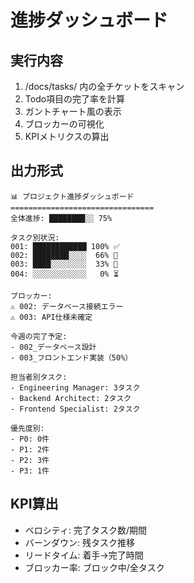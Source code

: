 # 進捗ダッシュボード

## 実行内容
1. /docs/tasks/ 内の全チケットをスキャン
2. Todo項目の完了率を計算
3. ガントチャート風の表示
4. ブロッカーの可視化
5. KPIメトリクスの算出

## 出力形式
```
📊 プロジェクト進捗ダッシュボード
================================
全体進捗: ████████░░ 75%

タスク別状況:
001: ████████████ 100% ✅
002: ████████░░░░  66% 🔄
003: ████░░░░░░░░  33% 🔄
004: ░░░░░░░░░░░░   0% ⏳

ブロッカー:
⚠️ 002: データベース接続エラー
⚠️ 003: API仕様未確定

今週の完了予定:
- 002_データベース設計
- 003_フロントエンド実装（50%）

担当者別タスク:
- Engineering Manager: 3タスク
- Backend Architect: 2タスク
- Frontend Specialist: 2タスク

優先度別:
- P0: 0件
- P1: 2件
- P2: 3件
- P3: 1件
```

## KPI算出
- ベロシティ: 完了タスク数/期間
- バーンダウン: 残タスク推移
- リードタイム: 着手→完了時間
- ブロッカー率: ブロック中/全タスク